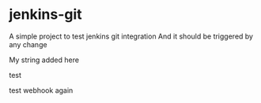 # jenkins-git

A simple project to test jenkins git integration
And it should be triggered by any change

My string added here

test

test webhook again
